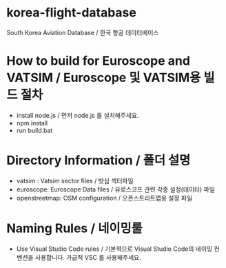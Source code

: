 # korea-flight-database
South Korea Aviation Database / 한국 항공 데이터베이스

# How to build for Euroscope and VATSIM / Euroscope 및 VATSIM용 빌드 절차
- install node.js / 먼저 node.js 를 설치해주세요.
- npm install
- run build.bat

# Directory Information / 폴더 설명
- vatsim : Vatsim sector files / 밧심 섹터파일
- euroscope: Euroscope Data files / 유로스코프 관련 각종 설정(데이터) 파일
- openstreetmap: OSM configuration / 오픈스트리트맵용 설정 파일

# Naming Rules / 네이밍룰
- Use Visual Studio Code rules / 기본적으로 Visual Studio Code의 네이밍 컨벤션을 사용합니다. 가급적 VSC 를 사용해주세요.
